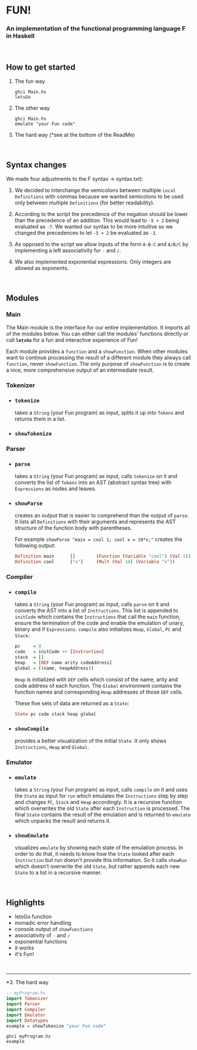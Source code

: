 
# FUN! 
### An implementation of the functional programming language F in Haskell
<br/>

## How to get started
1. The fun way
   ```Shell
   ghci Main.hs
   letsGo
   ```
2. The other way
   ```Shell
   ghci Main.hs
   emulate "your Fun code"
   ```
3. The hard way (*see at the bottom of the ReadMe)
   
<br/>

## Syntax changes
We made four adjustments to the F syntax -> syntax.txt):
1. We decided to interchange the semicolons between multiple `Local Definitions` with commas because we wanted semicolons to be used only between multiple `Definitions` (for better readability).

2. According to the script the precedence of the negation should be lower than the precedence of an addition. This would lead to `-5 + 2` being evaluated as `-7`. We wanted our syntax to be more intuitive so we changed the precedences to let `-5 + 2` be evaluated as `-3`.
   
3. As opposed to the script we allow inputs of the form `A-B-C` and `A/B/C` by implementing a left associativity for `-` and `/`.
   
4.  We also implemented exponential expressions. Only integers are allowed as exponents.
<br/>

## Modules
### Main
The Main module is the interface for our entire implementation. It imports all of the modules below. You can either call the modules' functions directly or call **`letsGo`** for a fun and interactive experience of Fun!

Each module provides a `function` and a `showFunction`. When other modules want to continue processing the result of a different module they always call `function`, never `showFunction`. The only purpose of `showFunction` is to create a nice, more comprehensive output of an intermediate result.

### Tokenizer

- ### `tokenize`
    takes a `String` (your Fun program) as input, splits it up into `Tokens` and returns them in a list.
    
- ### `showTokenize`
    

### Parser
- ### `parse`
    takes a `String` (your Fun program) as input, calls `tokenize` on it and converts the list of `Tokens` into an AST (abstract syntax tree) with `Expressions` as nodes and leaves.

- ### `showParse`
    creates an output that is easier to comprehend than the output of `parse`. It lists all `Definitions` with their arguments and represents the AST structure of the function body with parentheses.
    
    For example `showParse "main = cool 1; cool x = 10*x;"`
    creates the following output:
    ```Haskell
    Definition main      []        (Function (Variable "cool") (Val 1))
    Definition cool      ["x"]     (Mult (Val 10) (Variable "x"))
    ```
### Compiler
- ### `compile`
    takes a `String` (your Fun program) as input, calls `parse` on it and converts the AST into a list of `Instructions`. This list is appended to `initCode` which contains the `Instructions` that call the `main` function, ensure the termination of the code and enable the emulation of unary, binary and if `Expressions`. `compile` also initializes `Heap`, `Global`, `PC` and `Stack`:
    ```Haskell
    pc     = 0
    code   = initCode ++ [Instruction]
    stack  = []
    heap   = [DEF name arity codeAddress]
    global = [(name, heapAddress)]
    ```
    `Heap` is initialized with `DEF` cells which consist of the name, arity and code address of each function. The `Global` environment contains the function names and corresponding `Heap` addresses of those `DEF` cells.
    
    These five sets of data are returned as a `State`:
    ``` Haskell
    State pc code stack heap global
    ```

- ### `showCompile`
    provides a better visualization of the initial `State`. It only shows `Instructions`, `Heap` and `Global`.

### Emulator
- ### `emulate`
    takes a `String` (your Fun program) as input, calls `compile` on it and uses the `State` as input for `run` which emulates the `Instructions` step by step and changes `PC`, `Stack` and `Heap` accordingly. It is a recursive function which overwrites the old `State` after each `Instruction` is processed. The final `State` contains the result of the emulation and is returned to `emulate` which unpacks the result and returns it.

- ### `showEmulate`
    visualizes `emulate` by showing each state of the emulation process. In order to do that, it needs to know how the `State` looked after each `Instruction` but run doesn't provide this information. So it calls `showRun` which doesn't overwrite the old `State`, but rather appends each new `State` to a list in a recursive manner.
   
<br/>

## Highlights
- letsGo function
- monadic error handling
- console output of `showFunctions`
- associativity of `-` and `/`
- exponential functions
- it works
- it's Fun!
  
<br/>

---

*3.   The hard way
   ```Haskell
   -- myProgram.hs
   import Tokenizer
   import Parser
   import Compiler
   import Emulator
   import Datatypes
   example = showTokenize "your Fun code"
   ```
   ```Shell
   ghci myProgram.hs
   example
   ```
